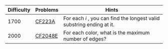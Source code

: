 | Difficulty | Problems | Hints |
| -------- | -------- | -------- |
| 1700 | [CF223A](https://codeforces.com/problemset/problem/223/A) | For each $i$ , you can find the longest valid substring ending at it. |
| 2000 | [CF2048E](https://codeforces.com/problemset/problem/2048/E) | For each color, what is the maximum number of edges? |